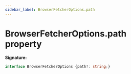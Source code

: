 ```yaml
---
sidebar_label: BrowserFetcherOptions.path
---
```

# BrowserFetcherOptions.path property

**Signature:**

```typescript
interface BrowserFetcherOptions {path?: string;}
```
